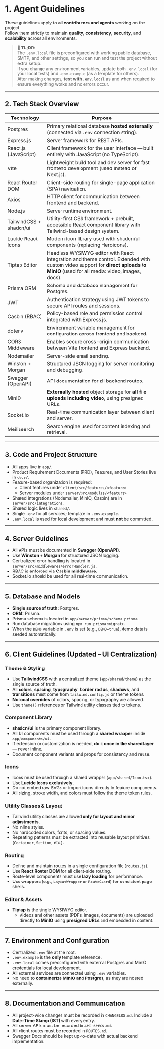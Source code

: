 # 1. Agent Guidelines

These guidelines apply to **all contributors and agents** working on the project.  
Follow them strictly to maintain **quality**, **consistency**, **security**, and **scalability** across all environments.

> 📝 **TL;DR**:  
> The `.env.local` file is preconfigured with working public database, SMTP, and other settings, so you can run and test the project without extra setup.  
> If you change any environment variables, update both `.env.local` (for your local tests) and `.env.example` (as a template for others).  
> After making changes, **test with `.env.local`** as and when required to ensure everything works and no errors occur.

---

## 2. Tech Stack Overview

| Technology              | Purpose                                                                                     |
|--------------------------|---------------------------------------------------------------------------------------------|
| Postgres                 | Primary relational database **hosted externally** (connected via `.env` connection string). |
| Express.js               | Server framework for REST APIs.                                                            |
| React.js (JavaScript)    | Client framework for the user interface — built entirely with JavaScript (no TypeScript).  |
| Vite                     | Lightweight build tool and dev server for fast frontend development (used instead of Next.js). |
| React Router DOM         | Client-side routing for single-page application (SPA) navigation.                          |
| Axios                    | HTTP client for communication between frontend and backend.                                |
| Node.js                  | Server runtime environment.                                                                |
| TailwindCSS + shadcn/ui  | Utility-first CSS framework + prebuilt, accessible React component library with Tailwind-based design system. |
| Lucide React Icons       | Modern icon library used with shadcn/ui components (replacing Heroicons).                  |
| Tiptap Editor            | Headless WYSIWYG editor with React integration and theme control. Extended with custom video support for **direct uploads to MinIO** (used for all media: video, images, docs). |
| Prisma ORM               | Schema and database management for Postgres.                                               |
| JWT                      | Authentication strategy using JWT tokens to secure API routes and sessions.                |
| Casbin (RBAC)            | Policy-based role and permission control integrated with Express.js.                       |
| dotenv                   | Environment variable management for configuration across frontend and backend.             |
| CORS Middleware          | Enables secure cross-origin communication between Vite frontend and Express backend.       |
| Nodemailer               | Server-side email sending.                                                                 |
| Winston + Morgan         | Structured JSON logging for server monitoring and debugging.                               |
| Swagger (OpenAPI)        | API documentation for all backend routes.                                                  |
| MinIO                    | **Externally hosted** object storage for **all file uploads including video**, using presigned URLs. |
| Socket.io                | Real-time communication layer between client and server.                                   |
| Meilisearch              | Search engine used for content indexing and retrieval.                                     |

---

## 3. Code and Project Structure

- All apps live in `app/`.
- Product Requirement Documents (PRD), Features, and User Stories live in `docs/`.
- Feature-based organization is required:
  - Client features under `client/src/features/<feature>`
  - Server modules under `server/src/modules/<feature>`
- Shared integrations (Nodemailer, MinIO, Casbin) are in `server/src/integrations`.
- Shared logic lives in `shared/`.
- Single `.env` for all services; template in `.env.example`.
- `.env.local` is used for local development and must **not** be committed.

---

## 4. Server Guidelines

- All APIs must be documented in **Swagger (OpenAPI)**.  
- Use **Winston + Morgan** for structured JSON logging.  
- Centralized error handling is located in `server/src/middlewares/errorHandler.js`.  
- RBAC is enforced via **Casbin middleware**.  
- Socket.io should be used for all real-time communication.

---

## 5. Database and Models

- **Single source of truth:** Postgres.  
- **ORM:** Prisma.  
- Prisma schema is located in `app/server/prisma/schema.prisma`.  
- Run database migrations using `npm run prisma:migrate`.  
- When the `DEMO` variable in `.env` is set (e.g., `DEMO=true`), demo data is seeded automatically.

---

## 6. Client Guidelines (Updated – UI Centralization)

### Theme & Styling
- Use **TailwindCSS** with a centralized theme (`app/shared/theme`) as the single source of truth.  
- All **colors**, **spacing**, **typography**, **border radius**, **shadows**, and **transitions** must come from `tailwind.config.js` or theme tokens.  
- **No local overrides** of colors, spacing, or typography are allowed.  
- Use `theme()` references or Tailwind utility classes tied to tokens.

### Component Library
- **shadcn/ui** is the primary component library.  
- All UI components must be used through a **shared wrapper** inside `app/components/ui`.  
- If extension or customization is needed, **do it once in the shared layer** — never inline.  
- Document component variants and props for consistency and reuse.

### Icons
- Icons must be used through a shared wrapper (`app/shared/Icon.tsx`).  
- Use **Lucide Icons exclusively**.  
- Do not embed raw SVGs or import icons directly in feature components.  
- All sizing, stroke width, and colors must follow the theme token rules.

### Utility Classes & Layout
- Tailwind utility classes are allowed **only for layout and minor adjustments**.  
- No inline styles.  
- No hardcoded colors, fonts, or spacing values.  
- Repeating patterns must be extracted into reusable layout primitives (`Container`, `Section`, etc.).

### Routing
- Define and maintain routes in a single configuration file (`routes.js`).  
- Use **React Router DOM** for all client-side routing.  
- Route-level components must use **lazy loading** for performance.  
- Use wrappers (e.g., `LayoutWrapper` or `RouteGuard`) for consistent page shells.

### Editor & Assets
- **Tiptap** is the single WYSIWYG editor.
  - Videos and other assets (PDFs, images, documents) are uploaded directly to **MinIO** using **presigned URLs** and embedded in content.


---

## 7. Environment and Configuration

- Centralized `.env` file at the root.  
- `.env.example` is the **only** template reference.  
- `.env.local` comes preconfigured with external Postgres and MinIO credentials for local development.  
- All external services are connected using `.env` variables.  
- No need to **containerize MinIO and Postgres**, as they are hosted externally.

---

## 8. Documentation and Communication

- All project-wide changes must be recorded in `CHANGELOG.md`. Include a **Date–Time Stamp (IST)** with every entry.  
- All server APIs must be recorded in `API-SPECS.md`.  
- All client routes must be recorded in `ROUTES.md`.  
- Swagger Docs should be kept up-to-date with actual backend implementation.